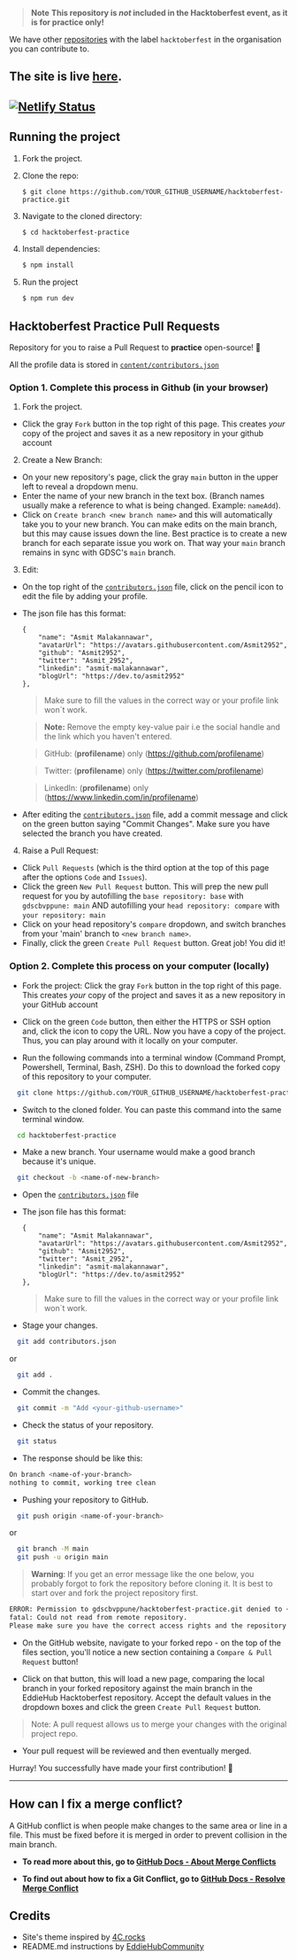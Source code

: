 <!-- markdownlint-disable-next-line -->
> **Note** **This repository is _not_ included in the Hacktoberfest event, as it is for practice only!**

We have other [repositories](https://github.com/orgs/gdscbvppune/repositories) with the label `hacktoberfest` in the organisation you can contribute to.

## The site is live [here](https://gdscbvphp.netlify.app/).

[![Netlify Status](https://api.netlify.com/api/v1/badges/090badba-a77f-4a4b-9d63-f5bc0b7d4c53/deploy-status)](https://app.netlify.com/sites/gdscbvphp/deploys)
---

## Running the project

1.  Fork the project.

2.  Clone the repo:

    ```
    $ git clone https://github.com/YOUR_GITHUB_USERNAME/hacktoberfest-practice.git
    ```

3.  Navigate to the cloned directory:

    ```bash
    $ cd hacktoberfest-practice
    ```

4.  Install dependencies:

    ```bash
    $ npm install
    ```

5.  Run the project

    ```bash
    $ npm run dev
    ```

## Hacktoberfest Practice Pull Requests

Repository for you to raise a Pull Request to **practice** open-source! 🎉

All the profile data is stored in [`content/contributors.json`](./content/contributors.json)

### Option 1. Complete this process in Github (in your browser)

1. Fork the project.

- Click the gray `Fork` button in the top right of this page. This creates _your_ copy of the project and saves it as a new repository in your github account

2. Create a New Branch:

- On your new repository's page, click the gray `main` button in the upper left to reveal a dropdown menu.
- Enter the name of your new branch in the text box. (Branch names usually make a reference to what is being changed. Example: `nameAdd`).
- Click on `Create branch <new branch name>` and this will automatically take you to your new branch. You can make edits on the main branch, but this may cause issues down the line. Best practice is to create a new branch for each separate issue you work on. That way your `main` branch remains in sync with GDSC's `main` branch.

3. Edit:

- On the top right of the [`contributors.json`](./content/contributors.json) file, click on the pencil icon to edit the file by adding your profile.
- The json file has this format:
  ```
  {
      "name": "Asmit Malakannawar",
      "avatarUrl": "https://avatars.githubusercontent.com/Asmit2952",
      "github": "Asmit2952",
      "twitter": "Asmit_2952",
      "linkedin": "asmit-malakannawar",
      "blogUrl": "https://dev.to/asmit2952"
  },
  ```
  > Make sure to fill the values in the correct way or your profile link won`t work.

  > **Note:** Remove the empty key-value pair i.e the social handle and the link which you haven't entered.
  
  > GitHub:  (**profilename**) only (https://github.com/profilename)
  
  > Twitter:  (**profilename**) only (https://twitter.com/profilename)
  
  > LinkedIn:  (**profilename**) only (https://www.linkedin.com/in/profilename)

- After editing the [`contributors.json`](./content/contributors.json) file, add a commit message and click on the green button saying "Commit Changes". Make sure you have selected the branch you have created.

4. Raise a Pull Request:

- Click `Pull Requests` (which is the third option at the top of this page after the options `Code` and `Issues`).
- Click the green `New Pull Request` button. This will prep the new pull request for you by autofilling the `base repository: base` with `gdscbvppune: main` AND autofilling your `head repository: compare` with `your repository: main`
- Click on your head repository's `compare` dropdown, and switch branches from your 'main' branch to `<new branch name>`.
- Finally, click the green `Create Pull Request` button. Great job! You did it!

### Option 2. Complete this process on your computer (locally)

- Fork the project:
  Click the gray `Fork` button in the top right of this page. This creates _your_ copy of the project and saves it as a new repository in your GitHub account

- Click on the green `Code` button, then either the HTTPS or SSH option and, click the icon to copy the URL. Now you have a copy of the project. Thus, you can play around with it locally on your computer.

- Run the following commands into a terminal window (Command Prompt, Powershell, Terminal, Bash, ZSH). Do this to download the forked copy of this repository to your computer.

```bash
  git clone https://github.com/YOUR_GITHUB_USERNAME/hacktoberfest-practice.git
```

- Switch to the cloned folder. You can paste this command into the same terminal window.

```bash
  cd hacktoberfest-practice
```

- Make a new branch. Your username would make a good branch because it's unique.

```bash
  git checkout -b <name-of-new-branch>
```

- Open the [`contributors.json`](./content/contributors.json) file

- The json file has this format:
  ```
  {
      "name": "Asmit Malakannawar",
      "avatarUrl": "https://avatars.githubusercontent.com/Asmit2952",
      "github": "Asmit2952",
      "twitter": "Asmit_2952",
      "linkedin": "asmit-malakannawar",
      "blogUrl": "https://dev.to/asmit2952"
  },
  ```
  > Make sure to fill the values in the correct way or your profile link won`t work.

- Stage your changes.

```bash
  git add contributors.json
```

or

```bash
  git add .
```

- Commit the changes.

```bash
  git commit -m "Add <your-github-username>"
```

- Check the status of your repository.

```bash
  git status
```

- The response should be like this:

```bash
On branch <name-of-your-branch>
nothing to commit, working tree clean
```

- Pushing your repository to GitHub.

```bash
  git push origin <name-of-your-branch>
```

or

```bash
  git branch -M main
  git push -u origin main
```

> **Warning**: If you get an error message like the one below, you probably forgot to fork the repository before cloning it. It is best to start over and fork the project repository first.

```bash
ERROR: Permission to gdscbvppune/hacktoberfest-practice.git denied to <your-github-username>.
fatal: Could not read from remote repository.
Please make sure you have the correct access rights and the repository exists.
```

- On the GitHub website, navigate to your forked repo - on the top of the files section, you'll notice a new section containing a `Compare & Pull Request` button!

- Click on that button, this will load a new page, comparing the local branch in your forked repository against the main branch in the EddieHub Hacktoberfest repository. Accept the default values in the dropdown boxes and click the green `Create Pull Request` button.
>  Note: A pull request allows us to merge your changes with the original project repo.

- Your pull request will be reviewed and then eventually merged.

Hurray! You successfully have made your first contribution! 🎉

---

## How can I fix a merge conflict?

A GitHub conflict is when people make changes to the same area or line in a file. This must be fixed before it is merged in order to prevent collision in the main branch.

- **To read more about this, go to [GitHub Docs - About Merge Conflicts](https://docs.github.com/en/github/collaborating-with-pull-requests/addressing-merge-conflicts/about-merge-conflicts)**

- **To find out about how to fix a Git Conflict, go to [GitHub Docs - Resolve Merge Conflict](https://docs.github.com/en/github/collaborating-with-pull-requests/addressing-merge-conflicts/resolving-a-merge-conflict-on-github)**

## Credits

* Site's theme inspired by [4C.rocks](https://www.4c.rocks/)
* README.md instructions by [EddieHubCommunity](https://github.com/EddieHubCommunity/hacktoberfest-practice)
